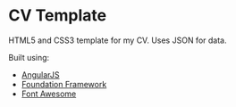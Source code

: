 CV Template
==========
HTML5 and CSS3 template for my CV.
Uses JSON for data.

Built using:
* [AngularJS](http://angularjs.org/)
* [Foundation Framework](http://foundation.zurb.com/)
* [Font Awesome](http://fortawesome.github.com/Font-Awesome/)